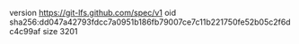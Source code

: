 version https://git-lfs.github.com/spec/v1
oid sha256:dd047a42793fdcc7a0951b186fb79007ce7c11b221750fe52b05c2f6dc4c99af
size 3201
